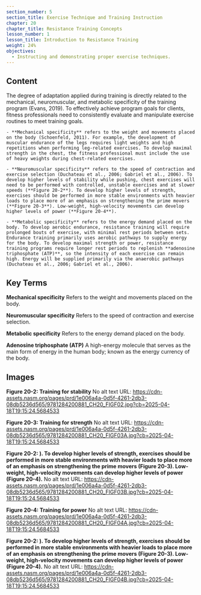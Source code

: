 ```yaml
---
section_number: 5
section_title: Exercise Technique and Training Instruction
chapter: 20
chapter_title: Resistance Training Concepts
lesson_number: 1
lesson_title: Introduction to Resistance Training
weight: 24%
objectives:
  - Instructing and demonstrating proper exercise techniques.
---
```


## Content
The degree of adaptation applied during training is directly related to the mechanical, neuromuscular, and metabolic specificity of the training program (Evans, 2019). To effectively achieve program goals for clients, fitness professionals need to consistently evaluate and manipulate exercise routines to meet training goals.

	- **Mechanical specificity** refers to the weight and movements placed on the body (Schoenfeld, 2011). For example, the development of muscular endurance of the legs requires light weights and high repetitions when performing leg-related exercises. To develop maximal strength in the chest, the fitness professional must include the use of heavy weights during chest-related exercises.

	- **Neuromuscular specificity** refers to the speed of contraction and exercise selection (Duchateau et al., 2006; Gabriel et al., 2006). To develop higher levels of stability while pushing, chest exercises will need to be performed with controlled, unstable exercises and at slower speeds (**Figure 20-2**). To develop higher levels of strength, exercises should be performed in more stable environments with heavier loads to place more of an emphasis on strengthening the prime movers (**Figure 20-3**). Low-weight, high-velocity movements can develop higher levels of power (**Figure 20-4**).

	- **Metabolic specificity** refers to the energy demand placed on the body. To develop aerobic endurance, resistance training will require prolonged bouts of exercise, with minimal rest periods between sets. Endurance training primarily uses aerobic pathways to supply energy for the body. To develop maximal strength or power, resistance training programs require longer rest periods to replenish **adenosine triphosphate (ATP)**, so the intensity of each exercise can remain high. Energy will be supplied primarily via the anaerobic pathways (Duchateau et al., 2006; Gabriel et al., 2006).

## Key Terms

**Mechanical specificity**
Refers to the weight and movements placed on the body.

**Neuromuscular specificity**
Refers to the speed of contraction and exercise selection.

**Metabolic specificity**
Refers to the energy demand placed on the body.

**Adenosine triphosphate (ATP)**
A high-energy molecule that serves as the main form of energy in the human body; known as the energy currency of the body.

## Images

**Figure 20-2: Training for stability**
No alt text
URL: https://cdn-assets.nasm.org/pages/prd/1e006a4a-0d5f-4261-2db3-08db5236d565/9781284200881_CH20_FIGF02.jpg?cb=2025-04-18T19:15:24.5684533

**Figure 20-3: Training for strength**
No alt text
URL: https://cdn-assets.nasm.org/pages/prd/1e006a4a-0d5f-4261-2db3-08db5236d565/9781284200881_CH20_FIGF03A.jpg?cb=2025-04-18T19:15:24.5684533

**Figure 20-2: ). To develop higher levels of strength, exercises should be performed in more stable environments with heavier loads to place more of an emphasis on strengthening the prime movers (Figure 20-3). Low-weight, high-velocity movements can develop higher levels of power (Figure 20-4).**
No alt text
URL: https://cdn-assets.nasm.org/pages/prd/1e006a4a-0d5f-4261-2db3-08db5236d565/9781284200881_CH20_FIGF03B.jpg?cb=2025-04-18T19:15:24.5684533

**Figure 20-4: Training for power**
No alt text
URL: https://cdn-assets.nasm.org/pages/prd/1e006a4a-0d5f-4261-2db3-08db5236d565/9781284200881_CH20_FIGF04A.jpg?cb=2025-04-18T19:15:24.5684533

**Figure 20-2: ). To develop higher levels of strength, exercises should be performed in more stable environments with heavier loads to place more of an emphasis on strengthening the prime movers (Figure 20-3). Low-weight, high-velocity movements can develop higher levels of power (Figure 20-4).**
No alt text
URL: https://cdn-assets.nasm.org/pages/prd/1e006a4a-0d5f-4261-2db3-08db5236d565/9781284200881_CH20_FIGF04B.jpg?cb=2025-04-18T19:15:24.5684533